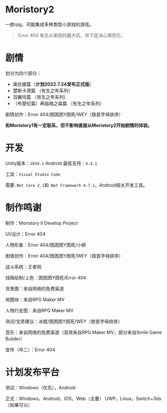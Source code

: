 ﻿# Moristory2  
一款rpg，可能集成多种类型小游戏的游戏。

> Error 404 有生以来挖的最大坑，并下定决心填完它。

# 剧情  
划分为四个部分：  
* 奥伦娜篇（**计划2022.7.24发布正式版**）  
* 楚斯卡德篇  （有生之年系列）
* 羽翼坦篇  （有生之年系列）
* （布楚伦篇）再临暗之森篇  （有生之年系列）  
  

剧情创作：Error 404/困困困Y困死/WEY（按首字母排序） 

**和Moristory1有一定联系，但不影响直接从Moristory2开始剧情的体验。**

# 开发  
Unity版本：`2019.3`                   Android 最低支持：`4.4.1` 

工具：`Visual Studio Code `

需要`.Net Core 2.1`和`.Net Framework 4.7.1`，Android相关开发工具。

# 制作鸣谢 
制作：Moristory II Develop Project

UI/设计：Error 404 

人物形象：Error 404/困困困Y困死/小婷 

剧情创作：Error 404/困困困Y困死/WEY（按首字母排序）  

战斗系统：王者铜

线稿绘制/上色：困困困Y困死/Error 404 

背景图：来自网络的免费渠道 

地图块：来自RPG Maker MV 

人物行走图：来自RPG Maker MV

测试/宝贵建议：冰棍/困困困Y困死/WEY（按首字母排序）  

音乐：来自网络的免费渠道（音效来自RPG Maker MV，部分来自Smile Game Builder）  

宣传（中二）：Error 404

# 计划发布平台
测试：Windows（优先），Android

正式：Windows，Android，IOS，Web（主要） UWP，Linux，Switch+3ds（如果可以）